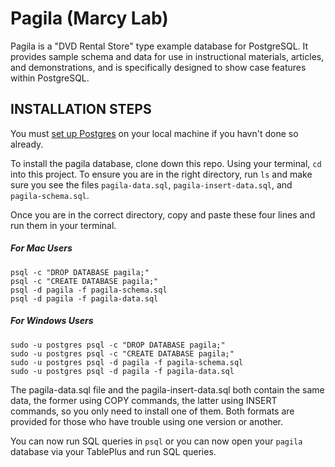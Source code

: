 # Pagila (Marcy Lab)


Pagila is a "DVD Rental Store" type example database for PostgreSQL. It provides sample schema and data for use in instructional materials, articles, and demonstrations, and is specifically designed to show case features within PostgreSQL. 



## INSTALLATION STEPS

You must [set up Postgres](https://github.com/The-Marcy-Lab-School/postgres-setup) on your local machine if you havn't done so already.

To install the pagila database, clone down this repo. Using your terminal, `cd` into this project. To ensure you are in the right directory, run `ls` and make sure you see the files `pagila-data.sql`, `pagila-insert-data.sql`, and `pagila-schema.sql`.

Once you are in the correct directory, copy and paste these four lines and run them in your terminal. 

##### For Mac Users
```
psql -c "DROP DATABASE pagila;"
psql -c "CREATE DATABASE pagila;"
psql -d pagila -f pagila-schema.sql
psql -d pagila -f pagila-data.sql
```

##### For Windows Users
```
sudo -u postgres psql -c "DROP DATABASE pagila;"
sudo -u postgres psql -c "CREATE DATABASE pagila;"
sudo -u postgres psql -d pagila -f pagila-schema.sql
sudo -u postgres psql -d pagila -f pagila-data.sql
```


The pagila-data.sql file and the pagila-insert-data.sql both contain the same
data, the former using COPY commands, the latter using INSERT commands, so you 
only need to install one of them. Both formats are provided for those who have
trouble using one version or another.

You can now run SQL queries in `psql` or you can now open your `pagila` database via your TablePlus and run SQL queries. 
